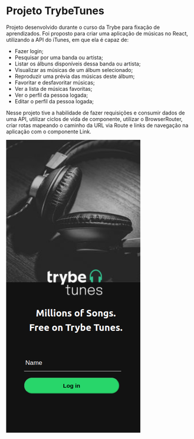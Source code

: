 # Projeto TrybeTunes

Projeto desenvolvido durante o curso da Trybe para fixação de aprendizados. Foi proposto para criar uma aplicação de músicas no React, utilizando a API do iTunes, em que ela é capaz de:

* Fazer login;
* Pesquisar por uma banda ou artista;
* Listar os álbuns disponíveis dessa banda ou artista;
* Visualizar as músicas de um álbum selecionado;
* Reproduzir uma prévia das músicas deste álbum;
* Favoritar e desfavoritar músicas;
* Ver a lista de músicas favoritas;
* Ver o perfil da pessoa logada;
* Editar o perfil da pessoa logada;

Nesse projeto tive a habilidade de fazer requisições e consumir dados de uma API, utilizar ciclos de vida de componente, utilizar o BrowserRouter, criar rotas mapeando o caminho da URL via Route e links de navegação na aplicação com o componente Link.

<img src="src/images/login-page.png" alt="TrybeTunes"/>